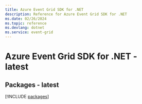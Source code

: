 ```yaml
---
title: Azure Event Grid SDK for .NET
description: Reference for Azure Event Grid SDK for .NET
ms.date: 02/26/2024
ms.topic: reference
ms.devlang: dotnet
ms.service: event-grid
---
```

# Azure Event Grid SDK for .NET - latest
## Packages - latest
[!INCLUDE [packages](event-grid-index.md)]